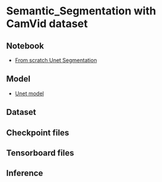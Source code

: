 # Semantic_Segmentation with CamVid dataset
## Notebook
- [From scratch Unet Segmentation](https://github.com/Alirezakaramiv/Semantic_Segmentation/blob/master/From%20scratch%20Unet%20semantic%20segmentation.ipynb)

## Model
- [Unet model](https://github.com/Alirezakaramiv/Semantic_Segmentation/blob/master/Unet_segmentation_model.hdf5)


## Dataset


## Checkpoint files


## Tensorboard files


## Inference

